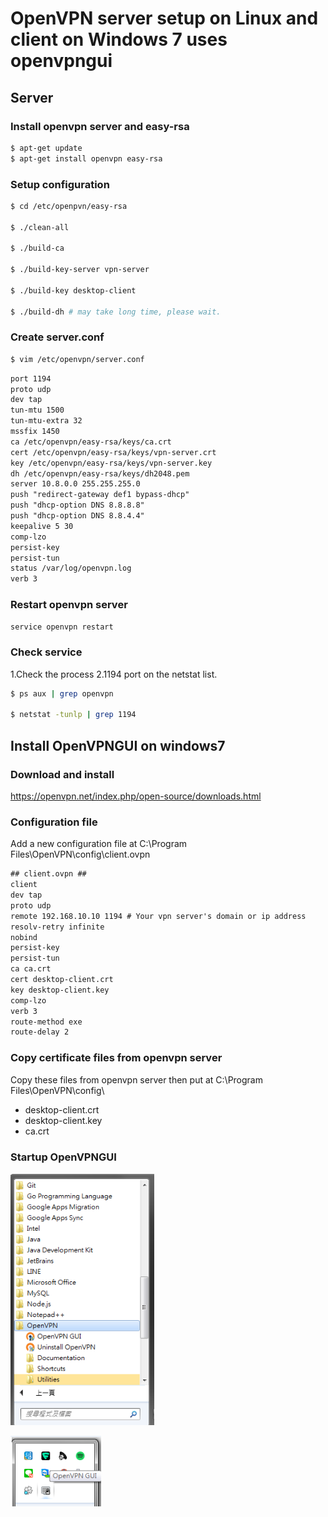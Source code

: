 # OpenVPN server setup on Linux and client on Windows 7 uses openvpngui

## Server
### Install openvpn server and easy-rsa
```bash
$ apt-get update
$ apt-get install openvpn easy-rsa
```

### Setup configuration
```bash
$ cd /etc/openpvn/easy-rsa

$ ./clean-all

$ ./build-ca

$ ./build-key-server vpn-server

$ ./build-key desktop-client

$ ./build-dh # may take long time, please wait.
```

### Create server.conf
```bash
$ vim /etc/openvpn/server.conf
```
```txt
port 1194
proto udp
dev tap
tun-mtu 1500
tun-mtu-extra 32
mssfix 1450
ca /etc/openvpn/easy-rsa/keys/ca.crt
cert /etc/openvpn/easy-rsa/keys/vpn-server.crt
key /etc/openvpn/easy-rsa/keys/vpn-server.key
dh /etc/openvpn/easy-rsa/keys/dh2048.pem
server 10.8.0.0 255.255.255.0
push "redirect-gateway def1 bypass-dhcp"
push "dhcp-option DNS 8.8.8.8"
push "dhcp-option DNS 8.8.4.4"
keepalive 5 30
comp-lzo
persist-key
persist-tun
status /var/log/openvpn.log
verb 3
```

### Restart openvpn server
```bash
service openvpn restart
```

### Check service
1.Check the process
2.1194 port on the netstat list.
```bash
$ ps aux | grep openvpn

$ netstat -tunlp | grep 1194
```

## Install OpenVPNGUI on windows7
### Download and install
https://openvpn.net/index.php/open-source/downloads.html

### Configuration file
Add a new configuration file at C:\Program Files\OpenVPN\config\client.ovpn

```txt
## client.ovpn ##
client
dev tap
proto udp
remote 192.168.10.10 1194 # Your vpn server's domain or ip address
resolv-retry infinite
nobind
persist-key
persist-tun
ca ca.crt
cert desktop-client.crt
key desktop-client.key
comp-lzo
verb 3
route-method exe
route-delay 2
```

### Copy certificate files from openvpn server
Copy these files from openvpn server then put at C:\Program Files\OpenVPN\config\
* desktop-client.crt
* desktop-client.key
* ca.crt

### Startup OpenVPNGUI
![openvpn_gui_location.PNG](https://github.com/pinatclimax/install_openvpn/blob/master/imgs/openvpn_gui_location.PNG)

![openvpn_gui_small_icon.PNG](https://github.com/pinatclimax/install_openvpn/blob/master/imgs/openvpn_gui_small_icon.PNG)
